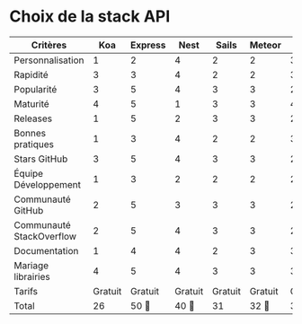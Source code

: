 # Choix de la stack API

| Critères                    | Koa | Express | Nest | Sails | Meteor | Hapi |
|-----------------------------|-----|---------|------|-------|--------|------|
| Personnalisation            | 1   | 2       | 4    | 2     | 2      | 3    |
| Rapidité                    | 3   | 3       | 4    | 2     | 2      | 3    |
| Popularité                  | 3   | 5       | 4    | 3     | 3      | 2    |
| Maturité                    | 4   | 5       | 1    | 3     | 3      | 4    |
| Releases                    | 1   | 5       | 2    | 3     | 3      | 2    |
| Bonnes pratiques            | 1   | 3       | 4    | 2     | 2      | 3    |
| Stars GitHub                | 3   | 5       | 4    | 3     | 3      | 2    |
| Équipe Développement        | 1   | 3       | 2    | 2     | 2      | 2    |
| Communauté GitHub           | 2   | 5       | 3    | 3     | 3      | 2    |
| Communauté StackOverflow    | 2   | 5       | 4    | 3     | 3      | 2    |
| Documentation               | 1   | 4       | 4    | 2     | 3      | 3    |
| Mariage librairies          | 4   | 5       | 4    | 3     | 3      | 3    |
| Tarifs                      | Gratuit | Gratuit | Gratuit | Gratuit | Gratuit | Gratuit |
| Total                       | 26  | 50 🥇     | 40 🥈  | 31    | 32 🥉    | 31   |
